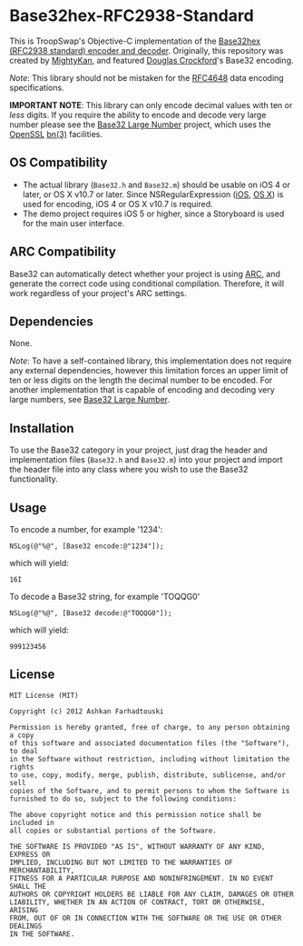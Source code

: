Base32hex-RFC2938-Standard
======

This is TroopSwap's Objective-C implementation of the [Base32hex (RFC2938 standard) encoder and decoder][rfc2938]. Originally, this repository was created by [MightyKan](https://github.com/mightykan/base32), and featured [Douglas Crockford][dc-website]'s Base32 encoding.

*Note*: This library should not be mistaken for the [RFC4648][rfc4648] data encoding 
specifications.

**IMPORTANT NOTE**: This library can only encode decimal values with ten or *less* digits. If you require the ability to encode and decode very large number please see the [Base32 Large Number][mightykan-base32-ln] project, which uses the [OpenSSL][openssl-website] [bn(3)][openssl-docs-bignum] facilities.

[rfc2938]: http://tools.ietf.org/html/rfc2938#section-3.1.2 "RFC2938"
[dc-website]: http://www.crockford.com "Douglas Crockford's Wrrld Wide Web"
[dc-base32-encoding]: http://www.crockford.com/wrmg/base32.html "Base32 Encoding"
[rfc4648]: http://tools.ietf.org/html/rfc4648 "The Base16, Base32, and Base64 Data Encodings"
[mightykan-base32-ln]: http://github.com/mightykan/base32-ln "Base32 Large Number"
[openssl-website]: http://www.openssl.org "OpenSSL: The Open Source toolkit for SSL/TLS"
[openssl-docs-bignum]: http://www.openssl.org/docs/crypto/bn.html#NAME "OpenSSL: Documents, bn(3)"

OS Compatibility
----------------
- The actual library (`Base32.h` and `Base32.m`) should be usable on iOS 4 or later, or OS X v10.7 or later. Since NSRegularExpression ([iOS][apple-doc-nsregularexpression-ios], [OS X][apple-doc-nsregularexpression-osx]) is used for encoding, iOS 4 or OS X v10.7 is required.
- The demo project requires iOS 5 or higher, since a Storyboard is used for the main user interface.

[apple-doc-nsregularexpression-ios]: https://developer.apple.com/library/ios/#documentation/Foundation/Reference/NSRegularExpression_Class/Reference/Reference.html#//apple_ref/doc/uid/TP40009708 "NSRegularExpression Class Reference (iOS)"
[apple-doc-nsregularexpression-osx]: https://developer.apple.com/library/mac/#documentation/Foundation/Reference/NSRegularExpression_Class/Reference/Reference.html#//apple_ref/doc/uid/TP40009708 "NSRegularExpression Class Reference (OS X)"


ARC Compatibility
-----------------
Base32 can automatically detect whether your project is using [ARC][clang-docs-arc], and generate the correct code using conditional compilation. Therefore, it will work regardless of your project's ARC settings.

[clang-docs-arc]: http://clang.llvm.org/docs/AutomaticReferenceCounting.html "Objective-C Automatic Referencing Counting (ARC)"

Dependencies
------------
None.

*Note*: To have a self-contained library, this implementation does not require any external dependencies, however this limitation forces an upper limit of ten or less digits on the length the decimal number to be encoded. For another implementation that is capable of encoding and decoding very large numbers, see [Base32 Large Number][mightykan-base32-ln].

Installation
------------
To use the Base32 category in your project, just drag the header and implementation files (`Base32.h` and `Base32.m`) into your project and import the header file into any class where you wish to use the Base32 functionality.

Usage
-----
To encode a number, for example '1234':

	NSLog(@"%@", [Base32 encode:@"1234"]);
	
which will yield:
	
	16I

To decode a Base32 string, for example 'TOQQG0'

	NSLog(@"%@", [Base32 decode:@"TOQQG0"]);

which will yield:

	999123456

License
-------
	MIT License (MIT)

	Copyright (c) 2012 Ashkan Farhadtouski

	Permission is hereby granted, free of charge, to any person obtaining a copy
	of this software and associated documentation files (the "Software"), to deal
	in the Software without restriction, including without limitation the rights
	to use, copy, modify, merge, publish, distribute, sublicense, and/or sell
	copies of the Software, and to permit persons to whom the Software is
	furnished to do so, subject to the following conditions:

	The above copyright notice and this permission notice shall be included in
	all copies or substantial portions of the Software.

	THE SOFTWARE IS PROVIDED "AS IS", WITHOUT WARRANTY OF ANY KIND, EXPRESS OR
	IMPLIED, INCLUDING BUT NOT LIMITED TO THE WARRANTIES OF MERCHANTABILITY,
	FITNESS FOR A PARTICULAR PURPOSE AND NONINFRINGEMENT. IN NO EVENT SHALL THE
	AUTHORS OR COPYRIGHT HOLDERS BE LIABLE FOR ANY CLAIM, DAMAGES OR OTHER
	LIABILITY, WHETHER IN AN ACTION OF CONTRACT, TORT OR OTHERWISE, ARISING
	FROM, OUT OF OR IN CONNECTION WITH THE SOFTWARE OR THE USE OR OTHER DEALINGS
	IN THE SOFTWARE.
